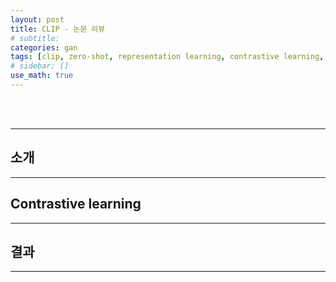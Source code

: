 ```yaml
---
layout: post
title: CLIP - 논문 리뷰
# subtitle:
categories: gan
tags: [clip, zero-shot, representation learning, contrastive learning, 논문 리뷰]
# sidebar: []
use_math: true
---
```




<br><br>

---

## 소개


---

## Contrastive learning

---

## 결과

---
